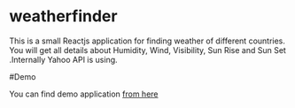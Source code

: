 # weatherfinder
This is a small Reactjs application for finding weather of different countries. 
You will get all details about Humidity, Wind, Visibility, Sun Rise and Sun Set .Internally Yahoo API is using.


#Demo

You can find demo application [from here](http://weatherreport.2fh.co/weatherreport/dist/#/india)
